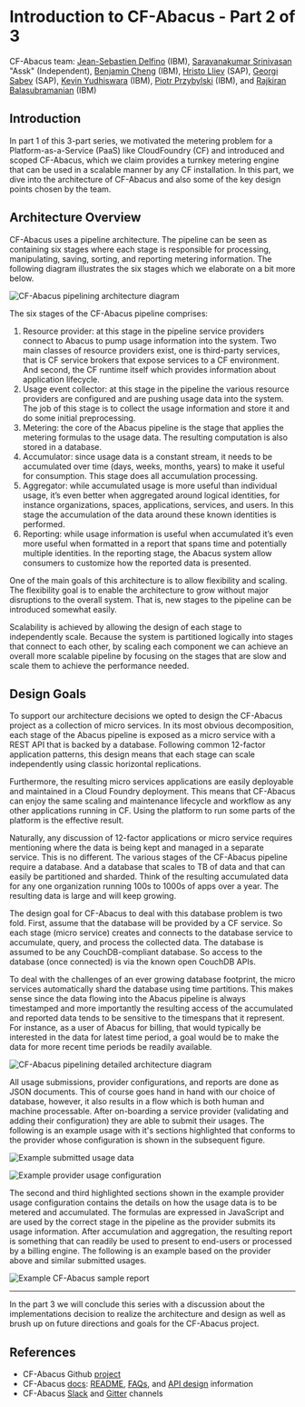 # Introduction to CF-Abacus - Part 2 of 3

CF-Abacus team: [Jean-Sebastien Delfino](https://github.com/jsdelfino) (IBM), [Saravanakumar Srinivasan](https://github.com/sasrin) "Assk" (Independent), [Benjamin Cheng](https://github.com/BetaFood) (IBM), [Hristo Lliev](https://github.com/hsiliev) (SAP), [Georgi Sabev](https://github.com/georgethebeatle) (SAP), [Kevin Yudhiswara](https://github.com/KRuelY) (IBM), [Piotr Przybylski](https://github.com/piotrprzybylski) (IBM), and [Rajkiran Balasubramanian](https://github.com/rajkiranrbala) (IBM)

## Introduction

In part 1 of this 3-part series, we motivated the metering problem for a Platform-as-a-Service (PaaS) like CloudFoundry (CF) and introduced and scoped CF-Abacus, which we claim provides a turnkey metering engine that can be used in a scalable manner by any CF installation. In this part, we dive into the architecture of CF-Abacus and also some of the key design points chosen by the team.

## Architecture Overview

CF-Abacus uses a pipeline architecture. The pipeline can be seen as containing six stages where each stage is responsible for processing, manipulating, saving, sorting, and reporting metering information. The following diagram illustrates the six stages which we elaborate on a bit more below.

![CF-Abacus pipelining architecture diagram](cf-abacus-pipeline-flow1.jpg)

The six stages of the CF-Abacus pipeline comprises:

1. Resource provider: at this stage in the pipeline service providers connect to Abacus to pump usage information into the system. Two main classes of resource providers exist, one is third-party services, that is CF service brokers that expose services to a CF environment. And second, the CF runtime itself which provides information about application lifecycle.
2. Usage event collector: at this stage in the pipeline the various resource providers are configured and are pushing usage data into the system. The job of this stage is to collect the usage information and store it and do some initial preprocessing.
3. Metering: the core of the Abacus pipeline is the stage that applies the metering formulas to the usage data. The resulting computation is also stored in a database.
4. Accumulator: since usage data is a constant stream, it needs to be accumulated over time (days, weeks, months, years) to make it useful for consumption. This stage does all accumulation processing.
5. Aggregator: while accumulated usage is more useful than individual usage, it’s even better when aggregated around logical identities, for instance organizations, spaces, applications, services, and users. In this stage the accumulation of the data around these known identities is performed.
6. Reporting: while usage information is useful when accumulated it’s even more useful when formatted in a report that spans time and potentially multiple identities. In the reporting stage, the Abacus system allow consumers to customize how the reported data is presented.

One of the main goals of this architecture is to allow flexibility and scaling. The flexibility goal is to enable the architecture to grow without major disruptions to the overall system. That is, new stages to the pipeline can be introduced somewhat easily.

Scalability is achieved by allowing the design of each stage to independently scale. Because the system is partitioned logically into stages that connect to each other, by scaling each component we can achieve an overall more scalable pipeline by focusing on the stages that are slow and scale them to achieve the performance needed.

## Design Goals

To support our architecture decisions we opted to design the CF-Abacus project as a collection of micro services. In its most obvious decomposition, each stage of the Abacus pipeline is exposed as a micro service with a REST API that is backed by a database. Following common 12-factor application patterns, this design means that each stage can scale independently using classic horizontal replications.

Furthermore, the resulting micro services applications are easily deployable and maintained in a Cloud Foundry deployment. This means that CF-Abacus can enjoy the same scaling and maintenance lifecycle and workflow as any other applications running in CF. Using the platform to run some parts of the platform is the effective result.

Naturally, any discussion of 12-factor applications or micro service requires mentioning where the data is being kept and managed in a separate service. This is no different. The various stages of the CF-Abacus pipeline require a database. And a database that scales to TB of data and that can easily be partitioned and sharded. Think of the resulting accumulated data for any one organization running 100s to 1000s of apps over a year. The resulting data is large and will keep growing.

The design goal for CF-Abacus to deal with this database problem is two fold. First, assume that the database will be provided by a CF service. So each stage (micro service) creates and connects to the database service to accumulate, query, and process the collected data. The database is assumed to be any CouchDB-compliant database. So access to the database (once connected) is via the known open CouchDB APIs.

To deal with the challenges of an ever growing database footprint, the micro services automatically shard the database using time partitions. This makes sense since the data flowing into the Abacus pipeline is always timestamped and more importantly the resulting access of the accumulated and reported data tends to be sensitive to the timespans that it represent. For instance, as a user of Abacus for billing, that would typically be interested in the data for latest time period, a goal would be to make the data for more recent time periods be readily available.

![CF-Abacus pipelining detailed architecture diagram](cf-abacus-pipeline-flow.jpg)

All usage submissions, provider configurations, and reports are done as JSON documents. This of course goes hand in hand with our choice of database, however, it also results in a flow which is both human and machine processable. After on-boarding a service provider (validating and adding their configuration) they are able to submit their usages. The following is an example usage with it's sections highlighted that conforms to the provider whose configuration is shown in the subsequent figure.

![Example submitted usage data](cf-abacus-usage-json.png)

![Example provider usage configuration](cf-abacus-provider-config.png)

The second and third highlighted sections shown in the example provider usage configuration contains the details on how the usage data is to be metered and accumulated. The formulas are expressed in JavaScript and are used by the correct stage in the pipeline as the provider submits its usage information. After accumulation and aggregation, the resulting report is something that can readily be used to present to end-users or processed by a billing engine. The following is an example based on the provider above and similar submitted usages.

![Example CF-Abacus sample report](cf-abacus-example-report.png)

---

In the part 3 we will conclude this series with a discussion about the implementations decision to realize the architecture and design as well as brush up on future directions and goals for the CF-Abacus project.

## References

* CF-Abacus Github [project](https://github.com/cloudfoundry-incubator/cf-abacus)
* CF-Abacus [docs](https://github.com/cloudfoundry-incubator/cf-abacus/tree/master/doc): [README](https://github.com/cloudfoundry-incubator/cf-abacus/blob/master/README.md), [FAQs](https://github.com/cloudfoundry-incubator/cf-abacus/blob/master/doc/faq.md), and [API design](https://github.com/cloudfoundry-incubator/cf-abacus/blob/master/doc/api.md) information
* CF-Abacus [Slack](https://abacusdev-slack.mybluemix.net/) and [Gitter](https://gitter.im/cloudfoundry-incubator/cf-abacus?utm_source=badge) channels
